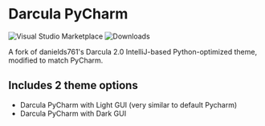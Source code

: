# Darcula PyCharm

![Visual Studio Marketplace](https://vsmarketplacebadge.apphb.com/version/garytyler.darcula-pycharm.svg) ![Downloads](https://vsmarketplacebadge.apphb.com/downloads/garytyler.darcula-pycharm.svg)

A fork of danields761's Darcula 2.0 IntelliJ-based Python-optimized theme, modified to match PyCharm.

## Includes 2 theme options

- Darcula PyCharm with Light GUI (very similar to default Pycharm)
- Darcula PyCharm with Dark GUI
